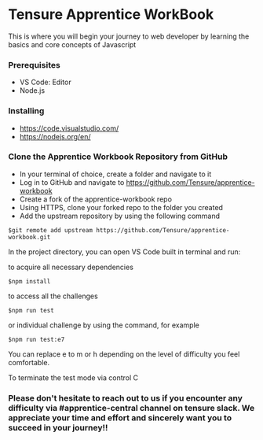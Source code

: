 # Tensure Apprentice WorkBook
This is where you will begin your journey to web developer by learning the basics and core concepts of Javascript

### Prerequisites
 - VS Code: Editor
 - Node.js 
 
### Installing
- https://code.visualstudio.com/
- https://nodejs.org/en/

### Clone the Apprentice Workbook Repository from GitHub
- In your terminal of choice, create a folder and navigate to it
- Log in to GitHub and navigate to https://github.com/Tensure/apprentice-workbook
- Create a fork of the apprentice-workbook repo
- Using HTTPS, clone your forked repo to the folder you created
- Add the upstream repository by using the following command 
``` 
$git remote add upstream https://github.com/Tensure/apprentice-workbook.git
```

In the project directory, you can open VS Code built in terminal and run:

to acquire all necessary dependencies
```
$npm install
```

to access all the challenges 
```
$npm run test
```

or individual challenge by using the command, for example
```
$npm run test:e7
```
You can replace e to m or h depending on the level of difficulty you feel comfortable. 

To terminate the test mode via control C

### Please don't hesitate to reach out to us if you encounter any difficulty via #apprentice-central channel on tensure slack. We appreciate your time and effort and sincerely want you to succeed in your journey!!




